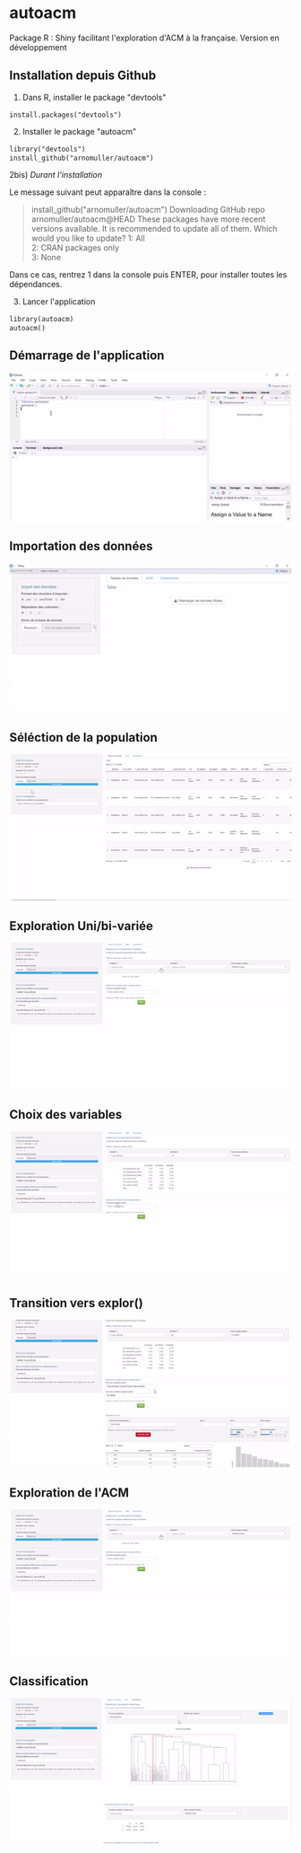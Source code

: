 # autoacm
Package R : Shiny facilitant l'exploration d'ACM à la française.
Version en développement


## Installation depuis Github

1) Dans R, installer le package "devtools"

```{r }
install.packages("devtools")
```

2) Installer le package "autoacm"

```{r }
library("devtools")
install_github("arnomuller/autoacm")
```

2bis) *Durant l'installation*

Le message suivant peut apparaître dans la console : 

> install_github("arnomuller/autoacm")
Downloading GitHub repo arnomuller/autoacm@HEAD
These packages have more recent versions available.
It is recommended to update all of them.
Which would you like to update?
 1: All                                           
 2: CRAN packages only                            
 3: None 

Dans ce cas, rentrez 1 dans la console puis ENTER, pour installer toutes les dépendances.


3) Lancer l'application
```{r }
library(autoacm)
autoacm()
```



## Démarrage de l'application

![](https://github.com/arnomuller/autoacm/blob/main/img/autoacm_start.gif)


## Importation des données 

![](https://github.com/arnomuller/autoacm/blob/main/img/gif_import.gif)

## Séléction de la population

![](https://github.com/arnomuller/autoacm/blob/main/img/gif_selectpop2.gif)

## Exploration Uni/bi-variée

![](https://github.com/arnomuller/autoacm/blob/main/img/gif_exploracm.gif)

## Choix des variables

![](https://github.com/arnomuller/autoacm/blob/main/img/gif_varacm.gif)

## Transition vers explor()

![](https://github.com/arnomuller/autoacm/blob/main/img/gif_explor.gif)

## Exploration de l'ACM

![](https://github.com/arnomuller/autoacm/blob/main/img/gif_exploracm.gif)

## Classification

![](https://github.com/arnomuller/autoacm/blob/main/img/gif_classif.gif)
